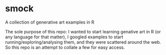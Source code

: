# smock
A collection of generative art examples in R

The sole purpose of this repo: I wanted to start learning genative art in R (or any language for that matter), I googled examples to start running/exploring/analysing them, and they were scattered around the web. So this repo is an attempt to collate a few for easy access. 
